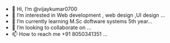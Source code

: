 - 👋 Hi, I’m @vijaykumar0700
- 👀 I’m interested in Web development , web design ,UI design ...
- 🌱 I’m currently learning M.Sc doftware systems 5th year...
- 💞️ I’m looking to collaborate on  ...
- 📫 How to reach me +91 8050341351 ...

<!---
vijaykumar0700/vijaykumar0700 is a ✨ special ✨ repository because its `README.md` (this file) appears on your GitHub profile.
You can click the Preview link to take a look at your changes.
--->
